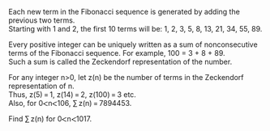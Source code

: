   <p>Each new term in the Fibonacci sequence is generated by adding the previous two terms.<br />  Starting with 1 and 2, the first 10 terms will be: 1, 2, 3, 5, 8, 13, 21, 34, 55, 89.</p>    <p>Every positive integer can be uniquely written as a sum of nonconsecutive terms of the Fibonacci sequence. For example, 100 = 3 + 8 + 89.<br />  Such a sum is called the Zeckendorf representation of the number.</p>    <p>For any integer n>0, let z(n) be the number of terms in the Zeckendorf representation of n.<br />  Thus, z(5)&thinsp;=&thinsp;1, z(14)&thinsp;=&thinsp;2, z(100)&thinsp;=&thinsp;3 etc.<br />  Also, for 0<img src='images/symbol_lt.gif' width='10' height='10' alt='&lt;' border='0' style='vertical-align:middle;' />n<img src='images/symbol_lt.gif' width='10' height='10' alt='&lt;' border='0' style='vertical-align:middle;' />106, &#8721;&thinsp;z(n)&thinsp;=&thinsp;7894453.</p>    <p>Find &#8721;&thinsp;z(n) for 0<img src='images/symbol_lt.gif' width='10' height='10' alt='&lt;' border='0' style='vertical-align:middle;' />n<img src='images/symbol_lt.gif' width='10' height='10' alt='&lt;' border='0' style='vertical-align:middle;' />1017.</p>  